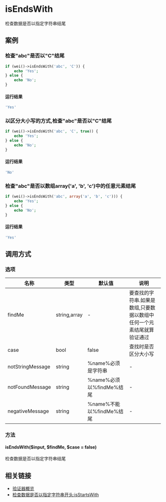 isEndsWith
==========

检查数据是否以指定字符串结尾

案例
----

### 检查"abc"是否以"C"结尾
```php
if (wei()->isEndsWith('abc', 'C')) {
    echo 'Yes';
} else {
    echo 'No';
}
```

#### 运行结果
```php
'Yes'
```

### 以区分大小写的方式,检查"abc"是否以"C"结尾
```php
if (wei()->isEndsWith('abc', 'C', true)) {
    echo 'Yes';
} else {
    echo 'No';
}
```

#### 运行结果
```php
'No'
```

### 检查"abc"是否以数组array('a', 'b', 'c')中的任意元素结尾
```php
if (wei()->isEndsWith('abc', array('a', 'b', 'c'))) {
    echo 'Yes';
} else {
    echo 'No';
}
```

#### 运行结果
```php
'Yes'
```

调用方式
--------

### 选项

| 名称                | 类型         | 默认值                   | 说明                                                                   |
|---------------------|--------------|--------------------------|------------------------------------------------------------------------|
| findMe              | string,array | -                        | 要查找的字符串.如果是数组,只要数据以数组中任何一个元素结尾就算验证通过 |
| case                | bool         | false                    | 查找时是否区分大小写                                                   |
| notStringMessage    | string       | %name%必须是字符串       | -                                                                      |
| notFoundMessage     | string       | %name%必须以%findMe%结尾 | -                                                                      |
| negativeMessage     | string       | %name%不能以%findMe%结尾 | -                                                                      |

### 方法

#### isEndsWith($input, $findMe, $case = false)
检查数据是否以指定字符串结尾

相关链接
--------

* [验证器概览](../book/validators.md)
* [检查数据是否以指定字符串开头:isStartsWith](isStartsWith.md)